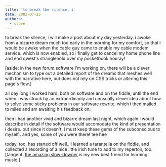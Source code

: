 ```yaml
---
title: 'to break the silence, i'
date: 2003-07-25
authors:
  - steve
---
```


to break the silence, i will make a post about my day yesterday. i awoke from a bizarre dream much too early in the morning for my comfort, so that i would be awake when the cable guy came to enable my cable modem service. which is now enabled, so i finally get to cancel my home phone line and end qwest's stranglehold over my pocketbook hooray!

\[aside: in the new forum software i'm working on, there will be a clever mechanism to type out a detailed report of the dreams that meshes well with the narrative here, but does not rely on CSS tricks or altering this page's flow.\]

all day long i worked hard, both on software and on the fiddle, until the end when i was struck by an extraordinarily and unusually clever idea about how to solve some sticky problems in our software rewrite, which i then mailed to miles and am awaiting his feedback on.

then i had another vivid and bizarre dream last night, which again i would describe in detail if the software would accomodate the kind of presentation i desire. but since it doesn't, i must keep these gems of the subconscious to myself.. and yes, some of you were there! tee hee

today, too, has started off well.. i learned a tarantella on the fiddle, and collected a recording of a nice little irish tune to add to my repertoir, too. \[tangent: [the amazing slow-downer](http://www.ronimusic.com/) is my new best friend for learning music.\]
